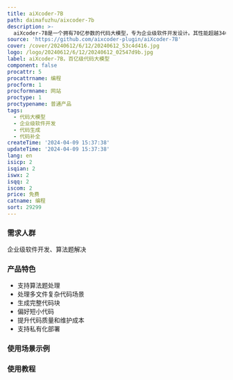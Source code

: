 ```yaml
---
title: aiXcoder-7B
path: daimafuzhu/aixcoder-7b
description: >-
  aiXcoder-7B是一个拥有70亿参数的代码大模型，专为企业级软件开发设计。其性能超越340亿参数的Codellama模型，在真实开发场景下表现卓越。支持算法题和多文件复杂代码场景，生成完整代码块、偏好短小代码，提升维护成本、代码质量。开源且可私有化部署。
source: 'https://github.com/aixcoder-plugin/aiXcoder-7B'
cover: /cover/20240612/6/12/20240612_53c4d416.jpg
logo: /logo/20240612/6/12/20240612_02547d9b.jpg
label: aiXcoder-7B，百亿级代码大模型
component: false
procattr: 5
procattrname: 编程
procform: 1
procformname: 网站
proctype: 1
proctypename: 普通产品
tags:
  - 代码大模型
  - 企业级软件开发
  - 代码生成
  - 代码补全
createTime: '2024-04-09 15:37:38'
updateTime: '2024-04-09 15:37:38'
lang: en
isicp: 2
isqian: 2
iswx: 2
isqq: 2
iscom: 2
price: 免费
catname: 编程
sort: 29299
---
```




### 需求人群
企业级软件开发、算法题解决

### 产品特色
- 支持算法题处理
- 处理多文件复杂代码场景
- 生成完整代码块
- 偏好短小代码
- 提升代码质量和维护成本
- 支持私有化部署

### 使用场景示例


### 使用教程


  
